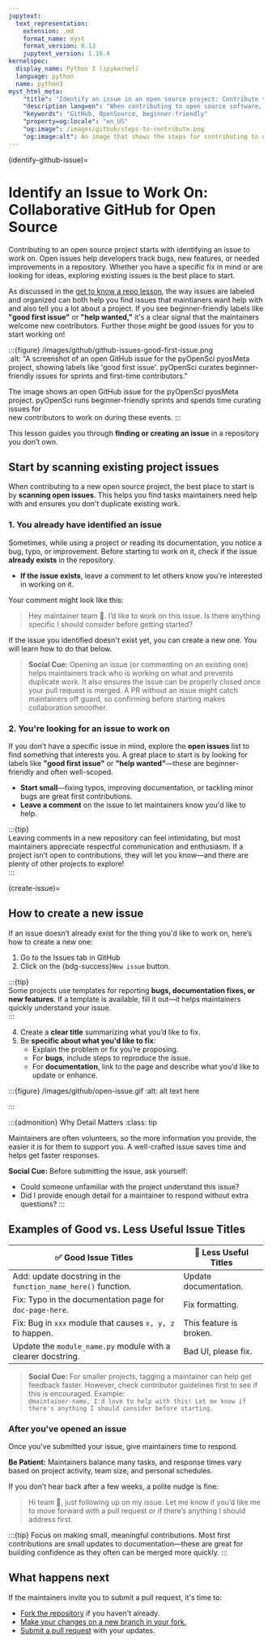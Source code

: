 ```yaml
---
jupytext:
  text_representation:
    extension: .md
    format_name: myst
    format_version: 0.13
    jupytext_version: 1.16.4
kernelspec:
  display_name: Python 3 (ipykernel)
  language: python
  name: python3
myst_html_meta:
    "title": "Identify an issue in an open source project: Contribute to Open Source on GitHub for beginners"
    "description lang=en": "When contributing to open source software, one of the first steps is identifying an issue to work on. Learn about the ways you can identify both what the project needs help with and what you'd like to work on."
    "keywords": "GitHub, OpenSource, beginner-friendly"
    "property=og:locale": "en_US"
    "og:image": /images/github/steps-to-contribute.png
    "og:image:alt": An image that shows the steps for contributing to open source on GitHub.
---
```


(identify-github-issue)=

# Identify an Issue to Work On: Collaborative GitHub for Open Source  

Contributing to an open source project starts with identifying an issue to work on. Open issues help developers track bugs, new features, or needed improvements in a repository. Whether you have a specific fix in mind or are looking for ideas, exploring existing issues is the best place to start.  

As discussed in the [get to know a repo lesson](labels-responsive), the way issues are labeled and organized can both help you find issues that maintianers want help with and also tell you a lot about a project. If you see 
beginner-friendly labels like **"good first issue"** or **"help wanted,"** it's a clear signal that the maintainers welcome new contributors. Further those might be good issues for you to start working on!  

:::{figure} /images/github/github-issues-good-first-issue.png  
:alt: "A screenshot of an open GitHub issue for the pyOpenSci pyosMeta project, showing labels like 'good first issue'. pyOpenSci curates beginner-friendly issues for sprints and first-time contributors."  

The image shows an open GitHub issue for the pyOpenSci pyosMeta project.
pyOpenSci runs beginner-friendly sprints and spends time curating issues for  
new contributors to work on during these events.
:::  

This lesson guides you through **finding or creating an issue** in a repository you don’t own. 


## Start by scanning existing project issues 

When contributing to a new open source project, the best place to start is by **scanning open issues**. This helps you find tasks maintainers need help with and ensures you don’t duplicate existing work.  


### 1. You already have identified an issue 

Sometimes, while using a project or reading its documentation, you notice a bug, typo, or improvement. Before starting to work on it, check if the issue **already exists** in the repository.  

- **If the issue exists**, leave a comment to let others know you're interested in working on it.  


Your comment might look like this:  

> Hey maintainer team 👋. I’d like to work on this issue. Is there anything specific I should consider before getting started?  

If the issue you identified doesn't exist yet, you can create a new one. You will learn how to do that below. 

> **<i class="fa-solid fa-handshake-angle" style="color: #81c0aa;"></i> Social Cue:** Opening an issue (or commenting on an existing one) helps maintainers track who is working on what and prevents duplicate work. It also ensures the issue can be properly closed once your pull request is merged. A PR without an issue might catch maintainers off guard, so confirming before starting makes collaboration smoother.  


### 2. You're looking for an issue to work on 

If you don’t have a specific issue in mind, explore the **open issues** list to find something that interests you. A great place to start is by looking for labels like **"good first issue"** or **"help wanted"**—these are beginner-friendly and often well-scoped.  

- **Start small**—fixing typos, improving documentation, or tackling minor bugs are great first contributions.  
- **Leave a comment** on the issue to let maintainers know you'd like to help.  

:::{tip}  
Leaving comments in a new repository can feel intimidating, but most 
maintainers appreciate respectful communication and enthusiasm. If a project 
isn’t open to contributions, they will let you know—and there are plenty of 
other projects to explore!  
:::  

(create-issue)=

## How to create a new issue

If an issue doesn’t already exist for the thing you'd like to work on, here’s how to create a new one:

1. Go to the Issues tab in GitHub
2. Click on the {bdg-success}`New issue` button.

:::{tip}  
Some projects use templates for reporting **bugs, documentation fixes, or new features**. If a template is available, fill it out—it helps maintainers quickly understand your issue.  
::: 

4. Create a **clear title** summarizing what you’d like to fix.  
5. Be **specific about what you'd like to fix**:  
   - Explain the problem or fix you’re proposing.  
   - For **bugs**, include steps to reproduce the issue.  
   - For **documentation**, link to the page and describe what you’d like to update or enhance. 

:::{figure} /images/github/open-issue.gif
:alt: alt text here

:::

:::{admonition} Why Detail Matters
:class: tip

Maintainers are often volunteers, so the more information you provide, the easier it is for them to support you. A well-crafted issue saves time and helps get faster responses.

**<i class="fa-solid fa-magnifying-glass" style="color: #6ec9c3;"></i> Social Cue:** Before submitting the issue, ask yourself:
 * Could someone unfamiliar with the project understand this issue?
 * Did I provide enough detail for a maintainer to respond without extra questions?
:::

## Examples of Good vs. Less Useful Issue Titles

| ✅ Good Issue Titles                        | 🚫 Less Useful Titles  |
|-------------------------------------------------|---------------------------|
| Add: update docstring in the `function_name_here()` function.| Update documentation. |
| Fix: Typo in the documentation page for `doc-page-here`. | Fix formatting. |
| Fix: Bug in `xxx` module that causes `x, y, z` to happen. | This feature is broken. |
| Update the `module_name.py` module with a clearer docstring. | Bad UI, please fix. |


> **<i class="fa-solid fa-user-tag" style="color: #6ec9c3;"></i> Social Cue:** For smaller projects, tagging a maintainer can help get feedback faster. However, check contributor guidelines first to see if this is encouraged. Example:  
> `@maintainer-name, I'd love to help with this! Let me know if there's anything I should consider before starting.`  


### After you've opened an issue

Once you've submitted your issue, give maintainers time to respond.  

**<i class="fa-solid fa-hourglass-start"></i> Be Patient:** Maintainers balance many tasks, and response times vary based on project activity, team size, and personal schedules.  

If you don’t hear back after a few weeks, a polite nudge is fine:  

> Hi team 👋, just following up on my issue. Let me know if you’d like me to move forward with a pull request or if there’s anything I should address first.  

:::{tip}
Focus on making small, meaningful contributions. Most first contributions are small updates to documentation—these are great for building confidence as they often can be merged more quickly.
:::

## What happens next

If the maintainers invite you to submit a pull request, it's time to:

* [Fork the repository](fork-repository) if you haven't already.
* [Make your changes on a new branch in your fork.](edit-commit-files)
* [Submit a pull request](pull-request) with your updates.

